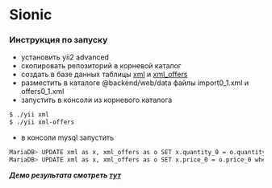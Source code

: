 # Sionic
### Инструкция по запуску
- установить yii2 advanced
- скопировать репозиторий в корневой каталог
- создать в базе данных таблицы [xml](https://github.com/ph1ex0n/sionic/blob/master/db_table_xml.sql) и [xml_offers](https://github.com/ph1ex0n/sionic/blob/master/db_table_xml_offers.sql)
- разместить в каталоге @backend/web/data файлы import0_1.xml и offers0_1.xml
- запустить в консоли из корневого каталога
```sh
$ ./yii xml
$ ./yii xml-offers
```
- в консоли mysql запустить
```sh
MariaDB> UPDATE xml as x, xml_offers as o SET x.quantity_0 = o.quantity_0 where x.code=o.code
MariaDB> UPDATE xml as x, xml_offers as o SET x.price_0 = o.price_0 where x.code=o.code
```
***Демо результата смотреть [тут](https://backend.icohit.ml/xml)***
